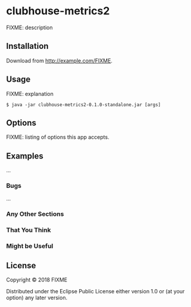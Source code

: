 # clubhouse-metrics2

FIXME: description

## Installation

Download from http://example.com/FIXME.

## Usage

FIXME: explanation

    $ java -jar clubhouse-metrics2-0.1.0-standalone.jar [args]

## Options

FIXME: listing of options this app accepts.

## Examples

...

### Bugs

...

### Any Other Sections
### That You Think
### Might be Useful

## License

Copyright © 2018 FIXME

Distributed under the Eclipse Public License either version 1.0 or (at
your option) any later version.
